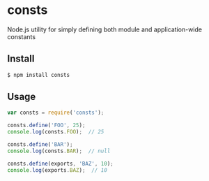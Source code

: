 # consts

Node.js utility for simply defining both module and application-wide constants

## Install

```bash
$ npm install consts
```

## Usage

```javascript
var consts = require('consts');

consts.define('FOO', 25);
console.log(consts.FOO);  // 25

consts.define('BAR');
console.log(consts.BAR);  // null

consts.define(exports, 'BAZ', 10);
console.log(exports.BAZ);  // 10
```
